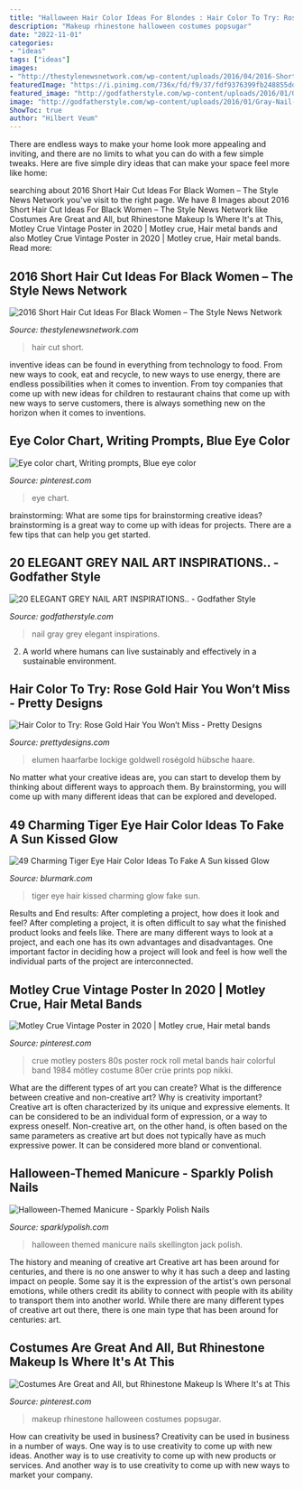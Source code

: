 ```yaml
---
title: "Halloween Hair Color Ideas For Blondes : Hair Color To Try: Rose Gold Hair You Won’t Miss"
description: "Makeup rhinestone halloween costumes popsugar"
date: "2022-11-01"
categories:
- "ideas"
tags: ["ideas"]
images:
- "http://thestylenewsnetwork.com/wp-content/uploads/2016/04/2016-Short-Hair-Cut-Ideas-For-Black-Women-7.jpg"
featuredImage: "https://i.pinimg.com/736x/fd/f9/37/fdf9376399fb248855dd5ac7d60ffd74--eye-color-charts-eye-chart.jpg"
featured_image: "http://godfatherstyle.com/wp-content/uploads/2016/01/Gray-Nail-Art-Ideas-6..jpg"
image: "http://godfatherstyle.com/wp-content/uploads/2016/01/Gray-Nail-Art-Ideas-6..jpg"
ShowToc: true
author: "Hilbert Veum"
---
```



There are endless ways to make your home look more appealing and inviting, and there are no limits to what you can do with a few simple tweaks. Here are five simple diry ideas that can make your space feel more like home:

	

		
searching about 2016 Short Hair Cut Ideas For Black Women – The Style News Network you've visit to the right page. We have 8 Images about 2016 Short Hair Cut Ideas For Black Women – The Style News Network like Costumes Are Great and All, but Rhinestone Makeup Is Where It&#039;s at This, Motley Crue Vintage Poster in 2020 | Motley crue, Hair metal bands and also Motley Crue Vintage Poster in 2020 | Motley crue, Hair metal bands. Read more:
		
    
## 2016 Short Hair Cut Ideas For Black Women – The Style News Network

<img loading=lazy src="http://thestylenewsnetwork.com/wp-content/uploads/2016/04/2016-Short-Hair-Cut-Ideas-For-Black-Women-7.jpg" onerror="this.onerror=null;this.src='https://tse4.mm.bing.net/th?id=OIP.OaUq3qZANkfvRZP9KxdCpgHaKp&amp;pid=15.1';" alt="2016 Short Hair Cut Ideas For Black Women – The Style News Network">

_Source: thestylenewsnetwork.com_

>hair cut short. 

	

inventive ideas can be found in everything from technology to food. From new ways to cook, eat and recycle, to new ways to use energy, there are endless possibilities when it comes to invention. From toy companies that come up with new ideas for children to restaurant chains that come up with new ways to serve customers, there is always something new on the horizon when it comes to inventions.

    
## Eye Color Chart, Writing Prompts, Blue Eye Color

<img loading=lazy src="https://i.pinimg.com/736x/fd/f9/37/fdf9376399fb248855dd5ac7d60ffd74--eye-color-charts-eye-chart.jpg" onerror="this.onerror=null;this.src='https://tse1.mm.bing.net/th?id=OIP.twm9fnaKbiT-EfdhJNWyNwAAAA&amp;pid=15.1';" alt="Eye color chart, Writing prompts, Blue eye color">

_Source: pinterest.com_

>eye chart. 

	

brainstorming: What are some tips for brainstorming creative ideas?
brainstorming is a great way to come up with ideas for projects. There are a few tips that can help you get started.

    
## 20 ELEGANT GREY NAIL ART INSPIRATIONS.. - Godfather Style

<img loading=lazy src="http://godfatherstyle.com/wp-content/uploads/2016/01/Gray-Nail-Art-Ideas-6..jpg" onerror="this.onerror=null;this.src='https://tse2.mm.bing.net/th?id=OIP.QYOn4HHPvJgIa0HHdp5rkgHaJ4&amp;pid=15.1';" alt="20 ELEGANT GREY NAIL ART INSPIRATIONS.. - Godfather Style">

_Source: godfatherstyle.com_

>nail gray grey elegant inspirations. 

	

2. A world where humans can live sustainably and effectively in a sustainable environment. 

    
## Hair Color To Try: Rose Gold Hair You Won’t Miss - Pretty Designs

<img loading=lazy src="https://www.prettydesigns.com/wp-content/uploads/2014/05/Rose-Gold-Bob.jpg" onerror="this.onerror=null;this.src='https://tse3.mm.bing.net/th?id=OIP.Fd0xwro5k1cdnkE2dEyHeAHaHa&amp;pid=15.1';" alt="Hair Color to Try: Rose Gold Hair You Won’t Miss - Pretty Designs">

_Source: prettydesigns.com_

>elumen haarfarbe lockige goldwell roségold hübsche haare. 

	

No matter what your creative ideas are, you can start to develop them by thinking about different ways to approach them. By brainstorming, you will come up with many different ideas that can be explored and developed.

    
## 49 Charming Tiger Eye Hair Color Ideas To Fake A Sun Kissed Glow

<img loading=lazy src="https://www.blurmark.com/wp-content/uploads/2017/05/Mauve-Tiger-Eye-Hair-Color.jpg" onerror="this.onerror=null;this.src='https://tse4.mm.bing.net/th?id=OIP.zUBArASzknejI46ooeB0egHaKu&amp;pid=15.1';" alt="49 Charming Tiger Eye Hair Color Ideas To Fake A Sun kissed Glow">

_Source: blurmark.com_

>tiger eye hair kissed charming glow fake sun. 

	

Results and End results: After completing a project, how does it look and feel?
After completing a project, it is often difficult to say what the finished product looks and feels like. There are many different ways to look at a project, and each one has its own advantages and disadvantages. One important factor in deciding how a project will look and feel is how well the individual parts of the project are interconnected.

    
## Motley Crue Vintage Poster In 2020 | Motley Crue, Hair Metal Bands

<img loading=lazy src="https://i.pinimg.com/736x/30/ba/06/30ba06b1ab0c07fd183ae3e0cb201367.jpg" onerror="this.onerror=null;this.src='https://tse3.mm.bing.net/th?id=OIP.auFysP4xeFhhlEJ3Be7HaQHaKf&amp;pid=15.1';" alt="Motley Crue Vintage Poster in 2020 | Motley crue, Hair metal bands">

_Source: pinterest.com_

>crue motley posters 80s poster rock roll metal bands hair colorful band 1984 mötley costume 80er crüe prints pop nikki. 

	

What are the different types of art you can create? What is the difference between creative and non-creative art? Why is creativity important?
Creative art is often characterized by its unique and expressive elements. It can be considered to be an individual form of expression, or a way to express oneself. Non-creative art, on the other hand, is often based on the same parameters as creative art but does not typically have as much expressive power. It can be considered more bland or conventional.

    
## Halloween-Themed Manicure - Sparkly Polish Nails

<img loading=lazy src="http://www.sparklypolish.com/wp-content/uploads/2017/06/Jack-Skellington.jpg" onerror="this.onerror=null;this.src='https://tse2.mm.bing.net/th?id=OIP._hl9KF8Gft4Kq0DCgxKxywHaJ4&amp;pid=15.1';" alt="Halloween-Themed Manicure - Sparkly Polish Nails">

_Source: sparklypolish.com_

>halloween themed manicure nails skellington jack polish. 

	

The history and meaning of creative art
Creative art has been around for centuries, and there is no one answer to why it has such a deep and lasting impact on people. Some say it is the expression of the artist's own personal emotions, while others credit its ability to connect with people with its ability to transport them into another world. While there are many different types of creative art out there, there is one main type that has been around for centuries: art.

    
## Costumes Are Great And All, But Rhinestone Makeup Is Where It&#039;s At This

<img loading=lazy src="https://i.pinimg.com/736x/07/97/e1/0797e1644764683036dc6c65f26a6d49.jpg" onerror="this.onerror=null;this.src='https://tse4.mm.bing.net/th?id=OIP.PjldazsjbWkMCBCK9u8cggHaLH&amp;pid=15.1';" alt="Costumes Are Great and All, but Rhinestone Makeup Is Where It&#039;s at This">

_Source: pinterest.com_

>makeup rhinestone halloween costumes popsugar. 

	

How can creativity be used in business?
Creativity can be used in business in a number of ways. One way is to use creativity to come up with new ideas. Another way is to use creativity to come up with new products or services. And another way is to use creativity to come up with new ways to market your company.

